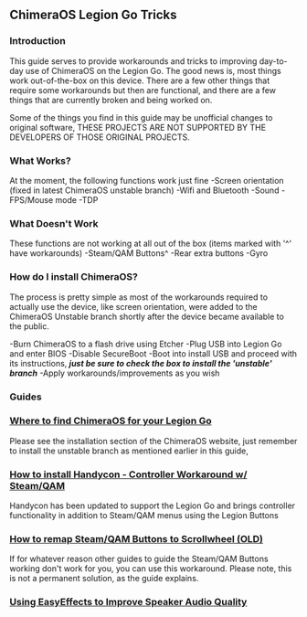 ## ChimeraOS Legion Go Tricks

### Introduction
This guide serves to provide workarounds and tricks to improving day-to-day use of ChimeraOS on the Legion Go. The good news is, most things work out-of-the-box on this device. There are a few other things that require some workarounds but then are functional, and there are a few things that are currently broken and being worked on.

Some of the things you find in this guide may be unofficial changes to original software, THESE PROJECTS ARE NOT SUPPORTED BY THE DEVELOPERS OF THOSE ORIGINAL PROJECTS.

### What Works?
At the moment, the following functions work just fine
-Screen orientation (fixed in latest ChimeraOS unstable branch)
-Wifi and Bluetooth
-Sound
-FPS/Mouse mode
-TDP

### What Doesn't Work
These functions are not working at all out of the box (items marked with '^' have workarounds)
-Steam/QAM Buttons^
-Rear extra buttons
-Gyro

### How do I install ChimeraOS?
The process is pretty simple as most of the workarounds required to actually use the device, like screen orientation, were added to the ChimeraOS Unstable branch shortly after the device became available to the public.

-Burn ChimeraOS to a flash drive using Etcher
-Plug USB into Legion Go and enter BIOS
-Disable SecureBoot
-Boot into install USB and proceed with its instructions, ***just be sure to check the box to install the 'unstable' branch***
-Apply workarounds/improvements as you wish

### Guides

### [Where to find ChimeraOS for your Legion Go](https://chimeraos.org/download/)
Please see the installation section of the ChimeraOS website, just remember to install the unstable branch as mentioned earlier in this guide,

### [How to install Handycon - Controller Workaround w/ Steam/QAM](https://chimeraos.org/download/)
Handycon has been updated to support the Legion Go and brings controller functionality in addition to Steam/QAM menus using the Legion Buttons

### [How to remap Steam/QAM Buttons to Scrollwheel (OLD)](https://chimeraos.org/download/)
If for whatever reason other guides to guide the Steam/QAM Buttons working don't work for you, you can use this workaround. Please note, this is not a permanent solution, as the guide explains.

### [Using EasyEffects to Improve Speaker Audio Quality](https://chimeraos.org/download/)